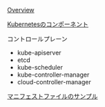 
[Overview](https://kubernetes.io/docs/concepts/overview/)

[Kubernetesのコンポーネント](https://kubernetes.io/ja/docs/concepts/overview/components/)

コントロールプレーン
* kube-apiserver
* etcd
* kube-scheduler
* kube-controller-manager
* cloud-controller-manager


[マニフェストファイルのサンプル](https://github.com/kubernetes/website/tree/main/content/en/examples)

